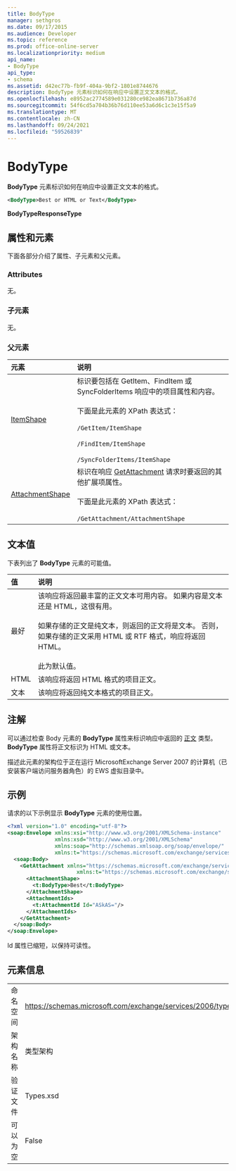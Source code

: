 ```yaml
---
title: BodyType
manager: sethgros
ms.date: 09/17/2015
ms.audience: Developer
ms.topic: reference
ms.prod: office-online-server
ms.localizationpriority: medium
api_name:
- BodyType
api_type:
- schema
ms.assetid: d42ec77b-fb9f-404a-9bf2-1801e8744676
description: BodyType 元素标识如何在响应中设置正文文本的格式。
ms.openlocfilehash: e8952ac2774589e031280ce982ea8671b736a87d
ms.sourcegitcommit: 54f6cd5a704b36b76d110ee53a6d6c1c3e15f5a9
ms.translationtype: MT
ms.contentlocale: zh-CN
ms.lasthandoff: 09/24/2021
ms.locfileid: "59526839"
---
```

# <a name="bodytype"></a>BodyType

**BodyType** 元素标识如何在响应中设置正文文本的格式。 
  
```xml
<BodyType>Best or HTML or Text</BodyType>
```

**BodyTypeResponseType**

## <a name="attributes-and-elements"></a>属性和元素

下面各部分介绍了属性、子元素和父元素。
  
### <a name="attributes"></a>Attributes

无。
  
### <a name="child-elements"></a>子元素

无。
  
### <a name="parent-elements"></a>父元素

|**元素**|**说明**|
|:-----|:-----|
|[ItemShape](itemshape.md) <br/> | 标识要包括在 GetItem、FindItem 或 SyncFolderItems 响应中的项目属性和内容。  <br/><br/>下面是此元素的 XPath 表达式：<br/><br/>  `/GetItem/ItemShape`<br/><br/>`/FindItem/ItemShape`<br/><br/>`/SyncFolderItems/ItemShape` <br/> |
|[AttachmentShape](attachmentshape.md) <br/> |标识在响应 [GetAttachment](getattachment.md) 请求时要返回的其他扩展项属性。  <br/><br/>下面是此元素的 XPath 表达式： <br/><br/>  `/GetAttachment/AttachmentShape` <br/> |
   
## <a name="text-value"></a>文本值

下表列出了 **BodyType** 元素的可能值。 
  
|**值**|**说明**|
|:-----|:-----|
|最好  <br/> |该响应将返回最丰富的正文文本可用内容。 如果内容是文本还是 HTML，这很有用。<br/><br/> 如果存储的正文是纯文本，则返回的正文将是文本。 否则，如果存储的正文采用 HTML 或 RTF 格式，响应将返回 HTML。<br/><br/> 此为默认值。  <br/> |
|HTML  <br/> |该响应将返回 HTML 格式的项目正文。  <br/> |
|文本  <br/> |该响应将返回纯文本格式的项目正文。  <br/> |
   
## <a name="remarks"></a>注解

可以通过检查 Body 元素的 **BodyType** 属性来标识响应中返回的 [正文](body.md) 类型。 **BodyType** 属性将正文标识为 HTML 或文本。 
  
描述此元素的架构位于正在运行 MicrosoftExchange Server 2007 的计算机（已安装客户端访问服务器角色）的 EWS 虚拟目录中。
  
## <a name="example"></a>示例

请求的以下示例显示 **BodyType** 元素的使用位置。 
  
```xml
<?xml version="1.0" encoding="utf-8"?>
<soap:Envelope xmlns:xsi="http://www.w3.org/2001/XMLSchema-instance"
               xmlns:xsd="http://www.w3.org/2001/XMLSchema"
               xmlns:soap="http://schemas.xmlsoap.org/soap/envelope/"
               xmlns:t="https://schemas.microsoft.com/exchange/services/2006/types">
  <soap:Body>
    <GetAttachment xmlns="https://schemas.microsoft.com/exchange/services/2006/messages" 
                      xmlns:t="https://schemas.microsoft.com/exchange/services/2006/types">
      <AttachmentShape>
        <t:BodyType>Best</t:BodyType>
      </AttachmentShape>
      <AttachmentIds>
        <t:AttachmentId Id="ASkAS="/>
      </AttachmentIds>
    </GetAttachment>
  </soap:Body>
</soap:Envelope>
```

Id 属性已缩短，以保持可读性。
  
## <a name="element-information"></a>元素信息

|||
|:-----|:-----|
|命名空间  <br/> |https://schemas.microsoft.com/exchange/services/2006/types  <br/> |
|架构名称  <br/> |类型架构  <br/> |
|验证文件  <br/> |Types.xsd  <br/> |
|可以为空  <br/> |False  <br/> |
   

